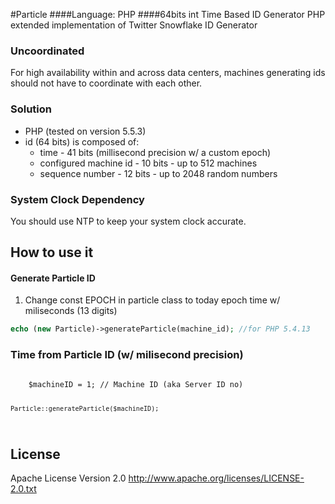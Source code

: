 #Particle
####Language: PHP 
####64bits int Time Based ID Generator
PHP extended implementation of Twitter Snowflake ID Generator

### Uncoordinated
For high availability within and across data centers, machines generating ids should not have to coordinate with each other.

### Solution
* PHP (tested on version 5.5.3)
* id (64 bits) is composed of:
  * time - 41 bits (millisecond precision w/ a custom epoch)
  * configured machine id - 10 bits - up to 512 machines
  * sequence number - 12 bits - up to 2048 random numbers

### System Clock Dependency
You should use NTP to keep your system clock accurate.

## How to use it
#### Generate Particle ID
1. Change const EPOCH in particle class to today epoch time w/ miliseconds (13 digits) 

```PHP
echo (new Particle)->generateParticle(machine_id); //for PHP 5.4.13
```

### Time from Particle ID (w/ milisecond precision)
<code>
	$machineID = 1; // Machine ID (aka Server ID no)
	
	Particle::generateParticle($machineID);
</code>


## License
Apache License Version 2.0
http://www.apache.org/licenses/LICENSE-2.0.txt

